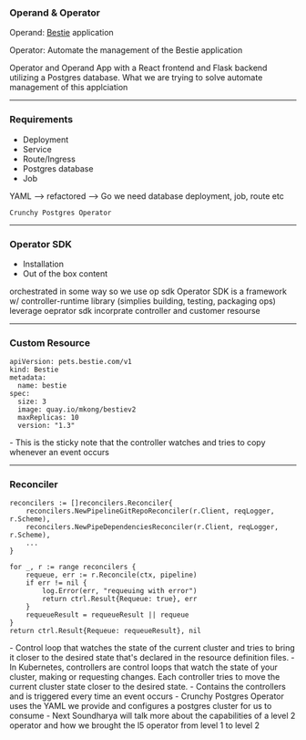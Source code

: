 ### Operand & Operator

<div style="text-align: left">
Operand: <a href="https://bestie-rescue.herokuapp.com/">Bestie</a> application

Operator: Automate the management of the Bestie application
</div>

<aside class="notes">
	Operator and Operand
	App with a React frontend and Flask backend utilizing a Postgres database.
	What we are trying to solve
	automate management of this applciation
</aside>

---

### Requirements
- Deployment
- Service
- Route/Ingress
- Postgres database
- Job


<aside class="notes">
	YAML --> refactored --> Go
	we need database deployment, job, route etc

	Crunchy Postgres Operator
</aside>

---

### Operator SDK
- Installation
- Out of the box content

<aside class="notes">
	orchestrated in some way so we use op sdk
	Operator SDK is a framework w/ controller-runtime library (simplies building,
	testing, packaging ops)
	leverage oeprator sdk incorprate
	controller and customer resourse
</aside>

<!-- , OLM(streamline packaging, install, manage, ugrade ops on a cluster), catalog (publish/share) -->

---

### Custom Resource
```
apiVersion: pets.bestie.com/v1
kind: Bestie
metadata:
  name: bestie
spec:
  size: 3
  image: quay.io/mkong/bestiev2
  maxReplicas: 10
  version: "1.3"
```

<aside class="notes">
	- This is the sticky note that the controller watches and tries to copy whenever an event occurs
</aside>

---

### Reconciler

```golang
reconcilers := []reconcilers.Reconciler{
	reconcilers.NewPipelineGitRepoReconciler(r.Client, reqLogger, r.Scheme),
	reconcilers.NewPipeDependenciesReconciler(r.Client, reqLogger, r.Scheme),
	...
}

for _, r := range reconcilers {
	requeue, err := r.Reconcile(ctx, pipeline)
	if err != nil {
		log.Error(err, "requeuing with error")
		return ctrl.Result{Requeue: true}, err
	}
	requeueResult = requeueResult || requeue
}
return ctrl.Result{Requeue: requeueResult}, nil
```

<aside class="notes">
	- Control loop that watches the state of the current cluster and tries to bring it
	closer to the desired state that's declared in the resource definition files.
	- In Kubernetes, controllers are control loops that watch the state of your cluster,
	making or requesting changes. Each controller tries to move the current cluster state
	closer to the desired state.
	- Contains the controllers and is triggered every time an event occurs
	- Crunchy Postgres Operator uses the YAML we provide and configures a postgres cluster
	for us to consume
	- Next Soundharya will talk more about the capabilities of a level 2 operator and how
	we brought the l5 operator from level 1 to level 2
</aside>

<!--

create deployment for bestie
create service for bestie
make sure postgresql db is up and running before bestie deployment
create routes for bestie
only seed if there's no data.
document prerequisite for https i.e. certificate manager
infinite loop run and watches something
controller is a loop watchs cr or crd
controller(loop) received event from cr
triggers recinciler(logic)

import from controller-runtime

manager initiates

main.go
-->
